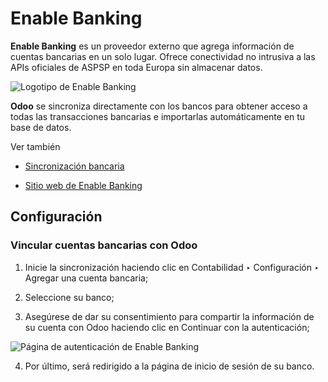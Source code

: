 # Enable Banking

**Enable Banking** es un proveedor externo que agrega información de cuentas
bancarias en un solo lugar. Ofrece conectividad no intrusiva a las APIs
oficiales de ASPSP en toda Europa sin almacenar datos.

![Logotipo de Enable Banking](../../../../../_images/enablebanking.png)

**Odoo** se sincroniza directamente con los bancos para obtener acceso a todas
las transacciones bancarias e importarlas automáticamente en tu base de datos.

Ver también

  * [Sincronización bancaria](../bank_synchronization.html)

  * [Sitio web de Enable Banking](https://enablebanking.com/)

## Configuración

### Vincular cuentas bancarias con Odoo

  1. Inicie la sincronización haciendo clic en Contabilidad ‣ Configuración ‣ Agregar una cuenta bancaria;

  2. Seleccione su banco;

  3. Asegúrese de dar su consentimiento para compartir la información de su cuenta con Odoo haciendo clic en Continuar con la autenticación;

![Página de autenticación de Enable
Banking](../../../../../_images/enablebankingauth.png)

  4. Por último, será redirigido a la página de inicio de sesión de su banco.

